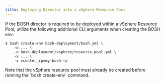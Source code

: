 ```yaml
---
title: Deploying Director into a vSphere Resource Pool
---
```


If the BOSH director is required to be deployed within a vSphere Resource Pool, utilize the following additional CLI arguments when creating the BOSH env:

```shell
$ bosh create-env bosh-deployment/bosh.yml \
    -o ... \
    -o bosh-deployment/vsphere/resource-pool.yml \
    -v ... \
    -v vcenter_rp=my-bosh-rp
```

<p class="note">Note that the vSphere resource pool must already be created before running the `bosh create-env` command.</a>
